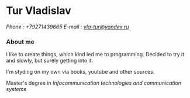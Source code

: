 # Tur Vladislav

*Phone : +79271439665 
E-mail : vla-tur@yandex.ru*

### About me

I like to create things, which kind led me to programming. Decided to try it and slowly, but surely getting into it.

I'm styding on my own via books, youtube and other sources.

Master's degree in *Infocommunication technologies and communication systems*
